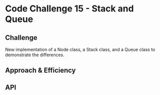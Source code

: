# Code Challenge 15 - Stack and Queue

## Challenge
New implementation of a Node class, a Stack class, and a Queue class to demonstrate the differences. 

## Approach & Efficiency
<!-- What approach did you take? Why? What is the Big O space/time for this approach? -->

## API
<!-- Description of each method publicly available in each of your trees -->